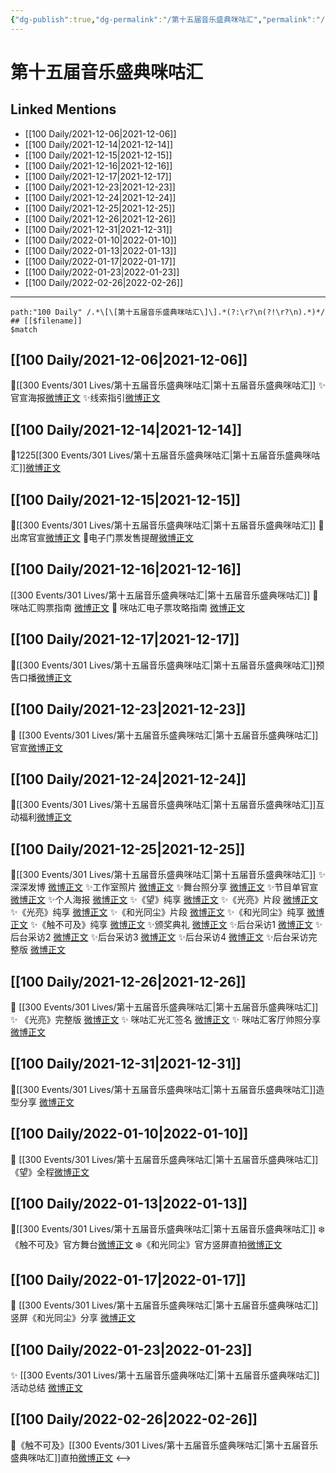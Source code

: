 ```yaml
---
{"dg-publish":true,"dg-permalink":"/第十五届音乐盛典咪咕汇","permalink":"/第十五届音乐盛典咪咕汇/","created":"2022-12-22T15:34:27.000+08:00","updated":"2023-01-04T13:44:04.015+08:00"}
---
```


# 第十五届音乐盛典咪咕汇

## Linked Mentions
- [[100 Daily/2021-12-06\|2021-12-06]]
- [[100 Daily/2021-12-14\|2021-12-14]]
- [[100 Daily/2021-12-15\|2021-12-15]]
- [[100 Daily/2021-12-16\|2021-12-16]]
- [[100 Daily/2021-12-17\|2021-12-17]]
- [[100 Daily/2021-12-23\|2021-12-23]]
- [[100 Daily/2021-12-24\|2021-12-24]]
- [[100 Daily/2021-12-25\|2021-12-25]]
- [[100 Daily/2021-12-26\|2021-12-26]]
- [[100 Daily/2021-12-31\|2021-12-31]]
- [[100 Daily/2022-01-10\|2022-01-10]]
- [[100 Daily/2022-01-13\|2022-01-13]]
- [[100 Daily/2022-01-17\|2022-01-17]]
- [[100 Daily/2022-01-23\|2022-01-23]]
- [[100 Daily/2022-02-26\|2022-02-26]]


---

```expander
path:"100 Daily" /.*\[\[第十五届音乐盛典咪咕汇\]\].*(?:\r?\n(?!\r?\n).*)*/
## [[$filename]]
$match
```
## [[100 Daily/2021-12-06\|2021-12-06]]
🌸[[300 Events/301 Lives/第十五届音乐盛典咪咕汇\|第十五届音乐盛典咪咕汇]]
✨官宣海报[微博正文](https://m.weibo.cn/6466290670/4711373558255374)
✨线索指引[微博正文](https://m.weibo.cn/6466290670/4711339526720304)
## [[100 Daily/2021-12-14\|2021-12-14]]
🌸1225[[300 Events/301 Lives/第十五届音乐盛典咪咕汇\|第十五届音乐盛典咪咕汇]][微博正文](https://m.weibo.cn/6466290670/4714256316498959)
## [[100 Daily/2021-12-15\|2021-12-15]]
🌟[[300 Events/301 Lives/第十五届音乐盛典咪咕汇\|第十五届音乐盛典咪咕汇]]
💫出席官宣[微博正文](https://m.weibo.cn/6466290670/4714654930834300)
💫电子门票发售提醒[微博正文](https://m.weibo.cn/6466290670/4714605605291695)
## [[100 Daily/2021-12-16\|2021-12-16]]
[[300 Events/301 Lives/第十五届音乐盛典咪咕汇\|第十五届音乐盛典咪咕汇]]
💫 咪咕汇购票指南 [微博正文](https://m.weibo.cn/6466290670/4715032418193098)
💫 咪咕汇电子票攻略指南 [微博正文](https://m.weibo.cn/6466290670/4714993222945298)
## [[100 Daily/2021-12-17\|2021-12-17]]
🌟[[300 Events/301 Lives/第十五届音乐盛典咪咕汇\|第十五届音乐盛典咪咕汇]]预告口播[微博正文](https://m.weibo.cn/6466290670/4715358948168436)
## [[100 Daily/2021-12-23\|2021-12-23]]
🌟 [[300 Events/301 Lives/第十五届音乐盛典咪咕汇\|第十五届音乐盛典咪咕汇]]官宣[微博正文](https://m.weibo.cn/6466290670/4717597549660503)
## [[100 Daily/2021-12-24\|2021-12-24]]
🌟[[300 Events/301 Lives/第十五届音乐盛典咪咕汇\|第十五届音乐盛典咪咕汇]]互动福利[微博正文](https://m.weibo.cn/6466290670/4717899749262873)
## [[100 Daily/2021-12-25\|2021-12-25]]
🌟[[300 Events/301 Lives/第十五届音乐盛典咪咕汇\|第十五届音乐盛典咪咕汇]]
✨深深发博 [微博正文](https://m.weibo.cn/6466290670/4718406362992419)
✨工作室照片 [微博正文](https://m.weibo.cn/6466290670/4718410103265109)
✨舞台照分享 [微博正文](https://m.weibo.cn/6466290670/4718414264537755)
✨节目单官宣 [微博正文](https://m.weibo.cn/6466290670/4718240092392861)
✨个人海报 [微博正文](https://m.weibo.cn/6466290670/4718258298553156)
✨《望》纯享 [微博正文](https://m.weibo.cn/6466290670/4718403220409175)
✨《光亮》片段 [微博正文](https://m.weibo.cn/6466290670/4718394362037086)
✨《光亮》纯享 [微博正文](https://m.weibo.cn/6466290670/4718404081292416)
✨《和光同尘》片段 [微博正文](https://m.weibo.cn/6466290670/4718394094387909)
✨《和光同尘》纯享 [微博正文](https://m.weibo.cn/6466290670/4718401882691371)
✨《触不可及》纯享 [微博正文](https://m.weibo.cn/6466290670/4718408614022541)
✨颁奖典礼 [微博正文](https://m.weibo.cn/6466290670/4718409054426265)
✨后台采访1 [微博正文](https://m.weibo.cn/6466290670/4718409671511229)
✨后台采访2 [微博正文](https://m.weibo.cn/6466290670/4718413601575731)
✨后台采访3 [微博正文](https://m.weibo.cn/6466290670/4718413836453511)
✨后台采访4 [微博正文](https://m.weibo.cn/6466290670/4718414097025871)
✨后台采访完整版 [微博正文](https://m.weibo.cn/6466290670/4718434111981256)
## [[100 Daily/2021-12-26\|2021-12-26]]
💫 [[300 Events/301 Lives/第十五届音乐盛典咪咕汇\|第十五届音乐盛典咪咕汇]]
✨ 《光亮》完整版 [微博正文](https://m.weibo.cn/6466290670/4718444177789178)
✨ 咪咕汇光汇签名 [微博正文](https://m.weibo.cn/6466290670/4718581759608798)
✨ 咪咕汇客厅帅照分享 [微博正文](https://m.weibo.cn/6466290670/4718651125794869)
## [[100 Daily/2021-12-31\|2021-12-31]]
💫[[300 Events/301 Lives/第十五届音乐盛典咪咕汇\|第十五届音乐盛典咪咕汇]]造型分享 [微博正文](https://m.weibo.cn/6466290670/4720490616194593)
## [[100 Daily/2022-01-10\|2022-01-10]]
💫 [[300 Events/301 Lives/第十五届音乐盛典咪咕汇\|第十五届音乐盛典咪咕汇]]《望》全程[微博正文](https://m.weibo.cn/6466290670/4724197022501951)
## [[100 Daily/2022-01-13\|2022-01-13]]
🌟[[300 Events/301 Lives/第十五届音乐盛典咪咕汇\|第十五届音乐盛典咪咕汇]]
❄️《触不可及》官方舞台[微博正文](https://m.weibo.cn/6466290670/4725179076316087)
❄️《和光同尘》官方竖屏直拍[微博正文](https://m.weibo.cn/6466290670/4725128581350656)
## [[100 Daily/2022-01-17\|2022-01-17]]
💫 [[300 Events/301 Lives/第十五届音乐盛典咪咕汇\|第十五届音乐盛典咪咕汇]]竖屏《和光同尘》分享 [微博正文](https://m.weibo.cn/6466290670/4726689358156477)
## [[100 Daily/2022-01-23\|2022-01-23]]
✨ [[300 Events/301 Lives/第十五届音乐盛典咪咕汇\|第十五届音乐盛典咪咕汇]]活动总结 [微博正文](https://m.weibo.cn/6466290670/4728816779397703)
## [[100 Daily/2022-02-26\|2022-02-26]]
🌟《触不可及》[[300 Events/301 Lives/第十五届音乐盛典咪咕汇\|第十五届音乐盛典咪咕汇]]直拍[微博正文](https://weibo.com/detail/4741174109668664)
<-->
